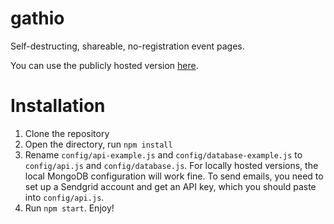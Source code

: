# gathio

Self-destructing, shareable, no-registration event pages.

You can use the publicly hosted version [here](https://gath.io).

# Installation

1. Clone the repository
2. Open the directory, run `npm install`
3. Rename `config/api-example.js` and `config/database-example.js` to  `config/api.js` and `config/database.js`. For locally hosted versions, the local MongoDB configuration will work fine. To send emails, you need to set up a Sendgrid account and get an API key, which you should paste into `config/api.js`.
4. Run `npm start`. Enjoy!

